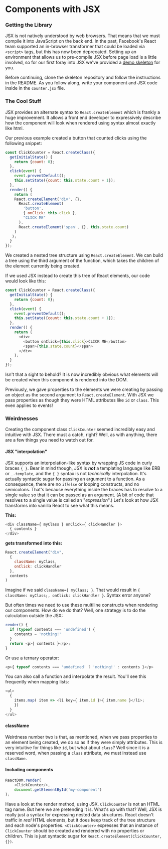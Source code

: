 # Components with JSX

### Getting the Library

JSX is not natively understood by web browsers. That means that we
must compile it into JavaScript on the back end. In the past,
Facebook's React team supported an in-browser transformer that could
be loaded via `<script>` tags, but this has now been deprecated.
Setting up an environment that allows us to pre-compile JSX before
page load is a little involved, so for our first foray into JSX we've
provided a [demo skeleton][skeleton-link] for you.

Before continuing, clone the skeleton repository and follow the
instructions in the README. As you follow along, write your component
and JSX code inside in the `counter.jsx` file.

[skeleton-link]: ../demos/jsx_demo_skeleton.zip?raw=true

### The Cool Stuff
JSX provides an alternate syntax to `React.createElement` which is
frankly a huge improvement. It allows a front end developer to
expressively describe how the component will look when rendered using
syntax almost exactly like html.

Our previous example created a button that counted clicks using the
following snippet:

```javascript
const ClickCounter = React.createClass({
  getInitialState() {
    return {count: 0};
  },
  click(event) {
    event.preventDefault();
    this.setState({count: this.state.count + 1});
  },
  render() {
    return (
    React.createElement('div', {},
      React.createElement(
        'button',
        { onClick: this.click },
        "CLICK ME"
      ),
      React.createElement('span', {}, this.state.count)
    )
   );
  }
});
```

We created a nested tree structure using `React.createElement`. We can
build a tree using the third argument of the function, which takes the
children of the element currently being created.

If we used JSX instead to create this tree of React elements, our code
would look like this:

```javascript
const ClickCounter = React.createClass({
  getInitialState() {
    return {count: 0};
  },
  click(event) {
    event.preventDefault();
    this.setState({count: this.state.count + 1});
  },
  render() {
    return (
      <div>
        <button onClick={this.click}>CLICK ME</button>
        <span>{this.state.count}</span>
      </div>
    );
  }
});
```

Isn't that a sight to behold? It is now incredibly obvious what
elements will be created when this component is rendered into the DOM.

Previously, we gave properties to the elements we were creating by
passing an object as the second argument to `React.createElement`.
With JSX we pass properties as though they were HTML attributes like
`id` or `class`. This even applies to events!

### Weirdnesses

Creating the component class `ClickCounter` seemed incredibly easy and
intuitive with JSX. There must a catch, right? Well, as with anything,
there are a few things you need to watch out for.

#### JSX "interpolation"

JSX supports an interpolation-like syntax by wrapping JS code in curly
braces `{ }`. Bear in mind though, JSX is **_not_** a templating
language like ERB or `_.template`, and the `{ }` syntax is not
_technically_ interpolation. It's actually syntactic sugar for passing
an argument to a function. As a consequence, there are no `if`/`else`
or looping constructs, and no semicolons. That's because everything
inside the braces has to resolve to a single value so that it can be
passed as an argument. (A bit of code that resolves to a single value
is called an "_expression_".) Let's look at how JSX transforms into
vanilla React to see what this means.

**This:**

```javascript
<div className={ myClass } onClick={ clickHandler }>
  { contents }
</div>
```

**gets transformed into this:**

```javascript
React.createElement("div",
  {
    className: myClass,
    onClick: clickHandler
  },
  contents
)
```

Imagine if we said `className={ myClass; }`. That would result in `{
className: myClass;, onClick: clickHandler }`. Syntax error anyone?

But often times we need to use these multiline constructs when
rendering our components. How do we do that? Well, one strategy is to
do the calculation outside the JSX:

```javascript
render() {
  if (typeof contents === 'undefined') {
    contents = 'nothing!'
  }
  return <p>{ contents }</p>;
}
```

Or use a ternary operator:

```javascript
<p>{ typeof contents === 'undefined' ? 'nothing!' : contents }</p>
```

You can also call a function and interpolate the result. You'll see
this frequently when mapping lists:

```javascript
<ul>
  {
    items.map( item => <li key={ item.id }>{ item.name }</li>;
    })
  }
</ul>
```

#### className

Weirdness number two is that, as mentioned, when we pass properties to
an element being created, we do so as if they were simply attributes.
This is very intuitive for things like `id`, but what about `class`?
Well since it is a reserved word, when passing a `class` attribute, we
must instead use `className`.

#### Including components

```javascript
ReactDOM.render(
    <ClickCounter/>,
    document.getElementById('my-component')
);
```

Have a look at the render method, using JSX. `ClickCounter` is not an
HTML tag name. But here we are pretending it is. What's up with that?
Well, JSX is really just a syntax for expressing nested data structures.
React doesn't traffic in _real_ HTML elements, but it does keep track of
the tree structure and each node's properties. `<ClickCounter>`
expresses that an instance of `ClickCounter` should be created and
rendered with no properties or children. This is just syntactic sugar
for `React.createElement(ClickCounter, {})`.
